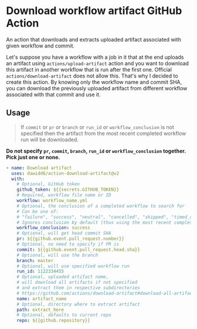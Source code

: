 # Download workflow artifact GitHub Action

An action that downloads and extracts uploaded artifact associated with given workflow and commit.

Let's suppose you have a workflow with a job in it that at the end uploads an artifact using `actions/upload-artifact` action and you want to download this artifact in another workflow that is run after the first one. Official `actions/download-artifact` does not allow this. That's why I decided to create this action. By knowing only the workflow name and commit SHA, you can download the previously uploaded artifact from different workflow associated with that commit and use it.

## Usage

> If `commit` or `pr` or `branch` or `run_id` or `workflow_conclusion` is not specified then the artifact from the most recent completed workflow run will be downloaded.

**Do not specify `pr`, `commit`, `branch`, `run_id` or `workflow_conclusion` together. Pick just one or none.**

```yaml
- name: Download artifact
  uses: dawidd6/action-download-artifact@v2
  with:
    # Optional, GitHub token
    github_token: ${{secrets.GITHUB_TOKEN}}
    # Required, workflow file name or ID
    workflow: workflow_name.yml
    # Optional, the conclusion of a completed workflow to search for
    # Can be one of:
    # "failure", "success", "neutral", "cancelled", "skipped", "timed_out", "action_required"
    # Ignores conclusion by default (thus using the most recent completed run when no other option is specified, regardless of conclusion)
    workflow_conclusion: success
    # Optional, will get head commit SHA
    pr: ${{github.event.pull_request.number}}
    # Optional, no need to specify if PR is
    commit: ${{github.event.pull_request.head.sha}}
    # Optional, will use the branch
    branch: master
    # Optional, will use specified workflow run
    run_id: 1122334455
    # Optional, uploaded artifact name,
    # will download all artifacts if not specified
    # and extract them in respective subdirectories
    # https://github.com/actions/download-artifact#download-all-artifacts
    name: artifact_name
    # Optional, directory where to extract artifact
    path: extract_here
    # Optional, defaults to current repo
    repo: ${{github.repository}}
```

